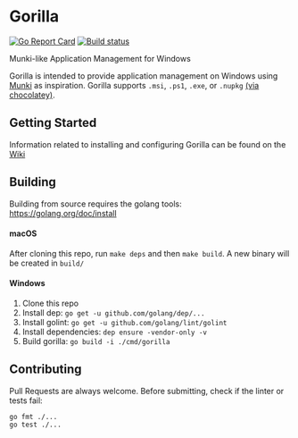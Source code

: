 # Gorilla
[![Go Report Card](https://goreportcard.com/badge/github.com/1dustindavis/gorilla)](https://goreportcard.com/report/github.com/1dustindavis/gorilla) [![Build status](https://ci.appveyor.com/api/projects/status/hvug2p5wsvlor2v0/branch/master?svg=true)](https://ci.appveyor.com/project/DustinDavis/gorilla/branch/master)

Munki-like Application Management for Windows

Gorilla is intended to provide application management on Windows using [Munki](https://github.com/munki/munki) as inspiration.
Gorilla supports `.msi`, `.ps1`, `.exe`, or `.nupkg` [(via chocolatey)](https://github.com/chocolatey/choco).

## Getting Started
Information related to installing and configuring Gorilla can be found on the [Wiki](https://github.com/1dustindavis/gorilla/wiki)

## Building

Building from source requires the golang tools: https://golang.org/doc/install

#### macOS
After cloning this repo, run `make deps` and then `make build`. A new binary will be created in `build/`

#### Windows
1. Clone this repo
2. Install dep: `go get -u github.com/golang/dep/...`
3. Install golint: `go get -u github.com/golang/lint/golint`
4. Install dependencies: `dep ensure -vendor-only -v`
5. Build gorilla: `go build -i ./cmd/gorilla`

## Contributing
Pull Requests are always welcome. Before submitting, check if the linter or tests fail:
```
go fmt ./...
go test ./...
```
